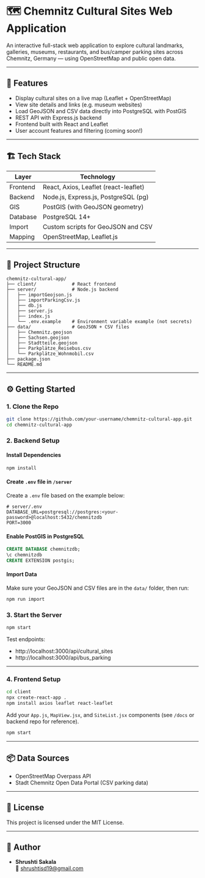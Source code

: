 # 🗺️ Chemnitz Cultural Sites Web Application

An interactive full-stack web application to explore cultural landmarks, galleries, museums, restaurants, and bus/camper parking sites across Chemnitz, Germany — using OpenStreetMap and public open data.

---

## 📌 Features

- Display cultural sites on a live map (Leaflet + OpenStreetMap)
- View site details and links (e.g. museum websites)
- Load GeoJSON and CSV data directly into PostgreSQL with PostGIS
- REST API with Express.js backend
- Frontend built with React and Leaflet
- User account features and filtering (coming soon!)

---

## 🏗️ Tech Stack

| Layer     | Technology                           |
|-----------|--------------------------------------|
| Frontend  | React, Axios, Leaflet (react-leaflet)|
| Backend   | Node.js, Express.js, PostgreSQL (pg) |
| GIS       | PostGIS (with GeoJSON geometry)      |
| Database  | PostgreSQL 14+                       |
| Import    | Custom scripts for GeoJSON and CSV   |
| Mapping   | OpenStreetMap, Leaflet.js            |

---

## 📁 Project Structure

```
chemnitz-cultural-app/
├── client/             # React frontend
├── server/             # Node.js backend
│   ├── importGeojson.js
│   ├── importParkingCsv.js
│   ├── db.js
│   ├── server.js
│   ├── index.js
│   └── .env.example    # Environment variable example (not secrets)
├── data/               # GeoJSON + CSV files
│   ├── Chemnitz.geojson
│   ├── Sachsen.geojson
│   ├── Stadtteile.geojson
│   ├── Parkplätze_Reisebus.csv
│   └── Parkplätze_Wohnmobil.csv
├── package.json
└── README.md
```

---

## ⚙️ Getting Started

### 1. Clone the Repo

```bash
git clone https://github.com/your-username/chemnitz-cultural-app.git
cd chemnitz-cultural-app
```

### 2. Backend Setup

#### Install Dependencies

```bash
npm install
```

#### Create `.env` file in `/server`

Create a `.env` file based on the example below:

```env
# server/.env
DATABASE_URL=postgresql://postgres:<your-password>@localhost:5432/chemnitzdb
PORT=3000
```

#### Enable PostGIS in PostgreSQL

```sql
CREATE DATABASE chemnitzdb;
\c chemnitzdb
CREATE EXTENSION postgis;
```

#### Import Data

Make sure your GeoJSON and CSV files are in the `data/` folder, then run:

```bash
npm run import
```

### 3. Start the Server

```bash
npm start
```

Test endpoints:
- http://localhost:3000/api/cultural_sites
- http://localhost:3000/api/bus_parking

---

### 4. Frontend Setup

```bash
cd client
npx create-react-app .
npm install axios leaflet react-leaflet
```

Add your `App.js`, `MapView.jsx`, and `SiteList.jsx` components (see `/docs` or backend repo for reference).

```bash
npm start
```

---

## 📦 Data Sources

- OpenStreetMap Overpass API
- Stadt Chemnitz Open Data Portal (CSV parking data)

---


## 📜 License

This project is licensed under the MIT License.

---

## 👤 Author

- **Shrushti Sakala**  
  📧 shrushtisd19@gmail.com  
